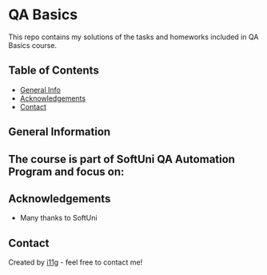 # QA Basics
This repo contains my solutions of the tasks and homeworks included in QA Basics course. 

## Table of Contents
* [General Info](#general-information)
* [Acknowledgements](#acknowledgements)
* [Contact](#contact)

## General Information
The course is part of SoftUni QA Automation Program and focus on:
- 

## Acknowledgements

- Many thanks to SoftUni

## Contact
Created by [i11g](https://i11g.githug.io) - feel free to contact me!
